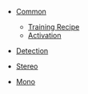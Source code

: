 - [Common](Common/)

  - [Training Recipe](Common/Recipe.md)
  - [Activation](Common/Activation.md)

- [Detection](Detection/)
<!-- 
  - [2019_FCOS](Detection/FCOS.md) -->

- [Stereo](Stereo/)

  <!-- - [2019_HD3](Stereo/HD3.md)
  - [2020_AANet](Stereo/AANet.md)
  - [2020_HITNet](Stereo/HITNet.md)
  - [2020_Wasserstein](Stereo/Wasserstein.md) -->

- [Mono](Mono/)
<!-- 
  - [2019_MonoDepth2](Mono/MonoDepth2.md)
  - [2020_MiDaS](Mono/MiDaS.md) -->